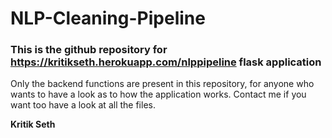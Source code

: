 # NLP-Cleaning-Pipeline

### This is the github repository for https://kritikseth.herokuapp.com/nlppipeline flask application

Only the backend functions are present in this repository, for anyone who wants to have a look as to how the application works. Contact me if you want too have a look at all the files.

**Kritik Seth**
